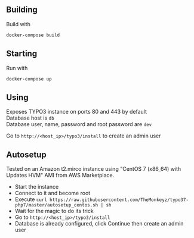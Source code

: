 ## Building
Build with
```bash
docker-compose build
```

## Starting
Run with
```bash
docker-compose up
```

## Using

Exposes TYPO3 instance on ports 80 and 443 by default  
Database host is `db`  
Database user, name, password and root password are `dev`  

Go to `http://<host_ip>/typo3/install` to create an admin user

## Autosetup

Tested on an Amazon t2.mirco instance using "CentOS 7 (x86_64) with Updates HVM" AMI from AWS Marketplace.

- Start the instance
- Connect to it and become root
- Execute `curl https://raw.githubusercontent.com/TheMonkeyz/typo37-php7/master/autosetup_centos.sh | sh`
- Wait for the magic to do its trick
- Go to `http://<host_ip>/typo3/install`
- Database is already configured, click Continue then create an admin user

 
